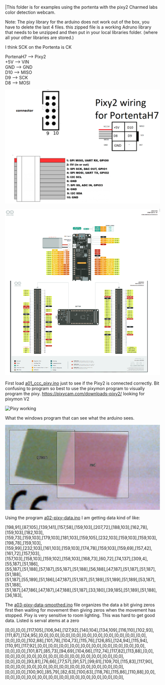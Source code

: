 |This folder is for examples using the portenta with the pixy2 Charmed labs color detection webcam.

Note: The pixy library for the arduino does not work out of the box, you have to delete the last 4 files. this zipped file is a working Adruno library that needs to be unzipped and then put in your local libraries folder. (where all your other libraries are stored.)


I think SCK on the Portenta is CK

PortenaH7 --> Pixy2  
+5V --> VIN     
GND --> GND   
D10 --> MISO   
D9  --> SCK   
D8  --> MOSI   





![wire connectors](../image-video/pixy2-wiring.png)


![PortenaH7 Pinout](../image-video/bothPinout.png)

First load [a01_ccc_pixy.ino](a01_ccc_pixy.ino) just to see if the Pixy2 is connected correctly. Bit confusing to program so best to use the pixymon program to visually program the pixy. https://pixycam.com/downloads-pixy2/ looking for pixymon V2

![Pixy working](../image-video/pixy-combined.jpg)

What the windows program that can see what the arduino sees.

![Pixymon](../image-video/pixymon.png)

Using the program [a02-pixy-data.ino](a02-pixy-data.ino) I am getting data kind of like:

[198,91],[87,105],[139,141],[157,58],[159,103],[207,72],[188,103],[162,78],[159,103],[182,103],  
[159,73],[159,103],[179,103],[181,103],[159,105],[232,103],[159,103],[159,103],[198,78],[159,103],  
[159,99],[232,103],[161,103],[159,103],[174,78],[159,103],[159,69],[157,42],[161,72],[157,103],  
[157,103],[158,103],[159,102],[158,103],[168,73],[60,72],[74,137],[309,4],[55,187],[51,186],  
[55,187],[51,188],[57,187],[55,187],[51,188],[56,188],[47,187],[51,187],[51,187],[51,188],  
[51,187],[55,189],[51,186],[47,187],[51,187],[51,189],[51,189],[51,189],[53,187],[51,188],  
[51,187],[47,186],[47,187],[47,188],[51,187],[33,180],[39,185],[51,189],[51,188],[36,183],  





The [a03-pixy-data-smoothed.ino](a03-pixy-data-smoothed.ino) file organizes the data a bit giving zeros first then waiting for movement then giving zeros when the movement has stopped. Pixy is very sensitive to room lighting. This was hard to get good data. Listed is serval atems at a zero
   
[0,0],[0,0],[117,105],[106,94],[127,92],[140,104],[134,109],[116,110],[102,93],[111,87],[124,95],[0,0],[0,0],[0,0],[0,0],[0,0],[0,0],[0,0],[0,0],[0,0],[0,0],  
[0,0],[0,0],[102,88],[101,78],[104,73],[115,76],[126,85],[124,94],[115,94],[110,91],[117,92],[0,0],[0,0],[0,0],[0,0],[0,0],[0,0],[0,0],[0,0],[0,0],[0,0],  
[0,0],[0,0],[101,87],[85,73],[94,69],[104,66],[112,74],[117,82],[113,88],[0,0],[0,0],[0,0],[0,0],[0,0],[0,0],[0,0],[0,0],[0,0],[0,0],[0,0],[0,0],  
[0,0],[0,0],[93,81],[76,66],[77,57],[91,57],[99,61],[109,70],[115,83],[117,90],[0,0],[0,0],[0,0],[0,0],[0,0],[0,0],[0,0],[0,0],[0,0],[0,0],[0,0],  
[0,0],[0,0],[100,90],[85,79],[82,63],[100,63],[118,76],[115,86],[110,88],[0,0],[0,0],[0,0],[0,0],[0,0],[0,0],[0,0],[0,0],[0,0],[0,0],[0,0],[0,0],  




